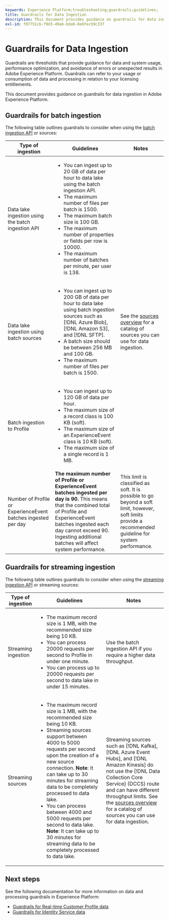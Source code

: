 ```yaml
---
keywords: Experience Platform;troubleshooting;guardrails;guidelines;
title: Guardrails for Data Ingestion
description: This document provides guidance on guardrails for data ingestion in Adobe Experience Platform
exl-id: f07751cb-f9d3-49ab-bda6-8e6fec59c337
---
```

# Guardrails for Data Ingestion

Guardrails are thresholds that provide guidance for data and system usage, performance optimization, and avoidance of errors or unexpected results in Adobe Experience Platform. Guardrails can refer to your usage or consumption of data and processing in relation to your licensing entitlements.

This document provides guidance on guardrails for data ingestion in Adobe Experience Platform.

## Guardrails for batch ingestion

The following table outlines guardrails to consider when using the [batch ingestion API](./batch-ingestion/overview.md) or sources:

| Type of ingestion | Guidelines | Notes |
| --- | --- | --- |
| Data lake ingestion using the batch ingestion API  | <ul><li>You can ingest up to 20 GB of data per hour to data lake using the batch ingestion API.</li><li>The maximum number of files per batch is 1500.</li><li>The maximum batch size is 100 GB.</li><li>The maximum number of properties or fields per row is 10000.</li><li>The maximum number of batches per minute, per user is 138.</li></ul> |
| Data lake ingestion using batch sources | <ul><li>You can ingest up to 200 GB of data per hour to data lake using batch ingestion sources such as [!DNL Azure Blob], [!DNL Amazon S3], and [!DNL SFTP].</li><li>A batch size should be between 256 MB and 100 GB.</li><li>The maximum number of files per batch is 1500.</li></ul> | See the [sources overview](../sources/home.md) for a catalog of sources you can use for data ingestion. |
| Batch ingestion to Profile | <ul><li>You can ingest up to 120 GB of data per hour.</li><li>The maximum size of a record class is 100 KB (soft).</li><li>The maximum size of an ExperienceEvent class is 10 KB (soft).</li><li>The maximum size of a single record is 1 MB.</li></ul> |
| Number of Profile or ExperienceEvent batches ingested per day | **The maximum number of Profile or ExperienceEvent batches ingested per day is 90.** This means that the combined total of Profile and ExperienceEvent batches ingested each day cannot exceed 90. Ingesting additional batches will affect system performance.| This limit is classified as soft. It is possible to go beyond a soft limit, however, soft limits provide a recommended guideline for system performance. |

## Guardrails for streaming ingestion

The following table outlines guardrails to consider when using the [streaming ingestion API](./streaming-ingestion/overview.md) or streaming sources:

| Type of ingestion | Guidelines | Notes |
| --- | --- | --- |
| Streaming ingestion | <ul><li>The maximum record size is 1 MB, with the recommended size being 10 KB.</li><li>You can process 20000 requests per second to Profile in under one minute.</li><li>You can process up to 20000 requests per second to data lake in under 15 minutes.</li></ul>| Use the batch ingestion API if you require a higher data throughput. |
| Streaming sources | <ul><li>The maximum record size is 1 MB, with the recommended size being 10 KB.</li><li>Streaming sources support between 4000 to 5000 requests per second upon the creation of a new source connection. **Note**: It can take up to 30 minutes for streaming data to be completely processed to data lake.</li><li>You can process between 4000 and 5000 requests per second to data lake. **Note**: It can take up to 30 minutes for streaming data to be completely processed to data lake.</li></ul> | Streaming sources such as [!DNL Kafka], [!DNL Azure Event Hubs], and [!DNL Amazon Kinesis] do not use the [!DNL Data Collection Core Service] (DCCS) route and can have different throughput limits. See the [sources overview](../sources/home.md) for a catalog of sources you can use for data ingestion. |

## Next steps

See the following documentation for more information on data and processing guardrails in Experience Platform:

* [Guardrails for Real-time Customer Profile data](../profile/guardrails.md)
* [Guardrails for Identity Service data](../identity-service/guardrails.md)
